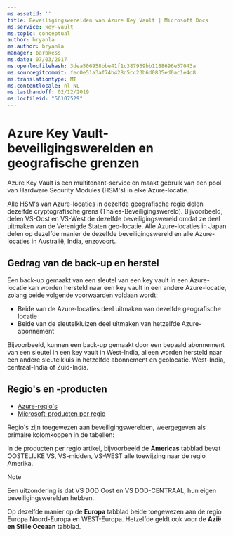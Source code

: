 ```yaml
---
ms.assetid: ''
title: Beveiligingswerelden van Azure Key Vault | Microsoft Docs
ms.service: key-vault
ms.topic: conceptual
author: bryanla
ms.author: bryanla
manager: barbkess
ms.date: 07/03/2017
ms.openlocfilehash: 3dea506958bbe41f1c387959bb1188696e57043a
ms.sourcegitcommit: fec0e51a3af74b428d5cc23b6d0835ed0ac1e4d8
ms.translationtype: MT
ms.contentlocale: nl-NL
ms.lasthandoff: 02/12/2019
ms.locfileid: "56107529"
---
```

# <a name="azure-key-vault-security-worlds-and-geographic-boundaries"></a>Azure Key Vault-beveiligingswerelden en geografische grenzen

Azure Key Vault is een multitenant-service en maakt gebruik van een pool van Hardware Security Modules (HSM's) in elke Azure-locatie. 

Alle HSM's van Azure-locaties in dezelfde geografische regio delen dezelfde cryptografische grens (Thales-Beveiligingswereld). Bijvoorbeeld, delen VS-Oost en VS-West de dezelfde beveiligingswereld omdat ze deel uitmaken van de Verenigde Staten geo-locatie. Alle Azure-locaties in Japan delen op dezelfde manier de dezelfde beveiligingswereld en alle Azure-locaties in Australië, India, enzovoort. 

## <a name="backup-and-restore-behavior"></a>Gedrag van de back-up en herstel

Een back-up gemaakt van een sleutel van een key vault in een Azure-locatie kan worden hersteld naar een key vault in een andere Azure-locatie, zolang beide volgende voorwaarden voldaan wordt:

- Beide van de Azure-locaties deel uitmaken van dezelfde geografische locatie
- Beide van de sleutelkluizen deel uitmaken van hetzelfde Azure-abonnement

Bijvoorbeeld, kunnen een back-up gemaakt door een bepaald abonnement van een sleutel in een key vault in West-India, alleen worden hersteld naar een andere sleutelkluis in hetzelfde abonnement en geolocatie. West-India, centraal-India of Zuid-India.

## <a name="regions-and-products"></a>Regio's en -producten

- [Azure-regio's](https://azure.microsoft.com/regions/)
- [Microsoft-producten per regio](https://azure.microsoft.com/regions/services/)

Regio's zijn toegewezen aan beveiligingswerelden, weergegeven als primaire kolomkoppen in de tabellen:

In de producten per regio artikel, bijvoorbeeld de **Americas** tabblad bevat OOSTELIJKE VS, VS-midden, VS-WEST alle toewijzing naar de regio Amerika. 

>[!NOTE]
>Een uitzondering is dat VS DOD Oost en VS DOD-CENTRAAL, hun eigen beveiligingswerelden hebben. 

Op dezelfde manier op de **Europa** tabblad beide toegewezen aan de regio Europa Noord-Europa en WEST-Europa. Hetzelfde geldt ook voor de **Azië en Stille Oceaan** tabblad.



